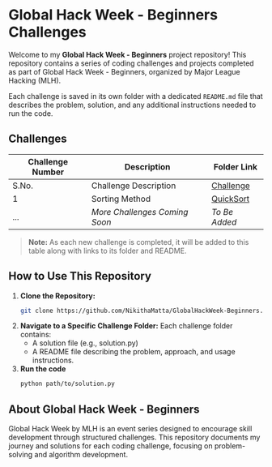 # Global Hack Week - Beginners Challenges

Welcome to my **Global Hack Week - Beginners** project repository! This repository contains a series of coding challenges and projects completed as part of Global Hack Week - Beginners, organized by Major League Hacking (MLH).

Each challenge is saved in its own folder with a dedicated `README.md` file that describes the problem, solution, and any additional instructions needed to run the code.

## Challenges

| Challenge Number | Description | Folder Link |
| ---------------- | ----------- | ----------- |
| S.No. | Challenge Description | [Challenge](Challenge) |
| 1 | Sorting Method | [QuickSort](Challenge01/QuickSort.java) |
| ... | _More Challenges Coming Soon_ | _To Be Added_ |

> **Note:** As each new challenge is completed, it will be added to this table along with links to its folder and README.

## How to Use This Repository

1. **Clone the Repository:**
   ```bash
   git clone https://github.com/NikithaMatta/GlobalHackWeek-Beginners.git
   ```
2. **Navigate to a Specific Challenge Folder:** Each challenge folder contains:
   - A solution file (e.g., solution.py)
   - A README file describing the problem, approach, and usage instructions.
3. **Run the code**
   ```bash
   python path/to/solution.py
   ```

## About Global Hack Week - Beginners

Global Hack Week by MLH is an event series designed to encourage skill development through structured challenges. This repository documents my journey and solutions for each coding challenge, focusing on problem-solving and algorithm development.
